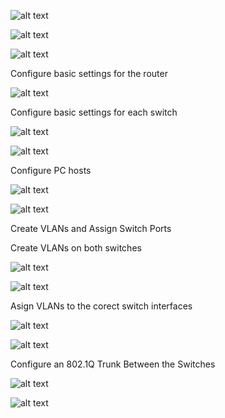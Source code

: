 ![alt text](https://github.com/Eliminir/OTUS-LABS-PROF/blob/main/LAB1/1.JPG)

![alt text](https://github.com/Eliminir/OTUS-LABS-PROF/blob/main/LAB1/2.JPG)

![alt text](https://github.com/Eliminir/OTUS-LABS-PROF/blob/main/LAB1/3.JPG)

Configure basic settings for the router

![alt text](https://github.com/Eliminir/OTUS-LABS-PROF/blob/main/LAB1/4.JPG)

Configure basic settings for each switch

![alt text](https://github.com/Eliminir/OTUS-LABS-PROF/blob/main/LAB1/5.JPG)

![alt text](https://github.com/Eliminir/OTUS-LABS-PROF/blob/main/LAB1/6.JPG)

Configure PC hosts

![alt text](https://github.com/Eliminir/OTUS-LABS-PROF/blob/main/LAB1/7.JPG)

![alt text](https://github.com/Eliminir/OTUS-LABS-PROF/blob/main/LAB1/8.JPG)

Create VLANs and Assign Switch Ports

Create VLANs on both switches

![alt text](https://github.com/Eliminir/OTUS-LABS-PROF/blob/main/LAB1/9.JPG)

![alt text](https://github.com/Eliminir/OTUS-LABS-PROF/blob/main/LAB1/10.JPG)

Asign VLANs to the corect switch interfaces

![alt text](https://github.com/Eliminir/OTUS-LABS-PROF/blob/main/LAB1/11.JPG)

![alt text](https://github.com/Eliminir/OTUS-LABS-PROF/blob/main/LAB1/12.JPG)


Configure an 802.1Q Trunk Between the Switches

![alt text](https://github.com/Eliminir/OTUS-LABS-PROF/blob/main/LAB1/13.JPG)

![alt text](https://github.com/Eliminir/OTUS-LABS-PROF/blob/main/LAB1/14.JPG)








